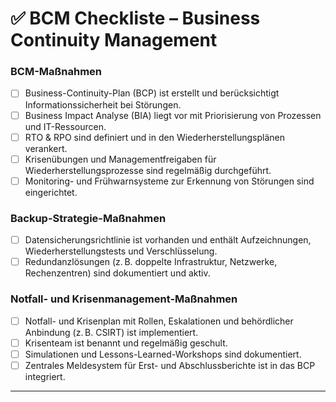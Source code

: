 # ✅ BCM Checkliste – Business Continuity Management


### BCM-Maßnahmen
- [ ] Business-Continuity-Plan (BCP) ist erstellt und berücksichtigt Informationssicherheit bei Störungen.
- [ ] Business Impact Analyse (BIA) liegt vor mit Priorisierung von Prozessen und IT-Ressourcen.
- [ ] RTO & RPO sind definiert und in den Wiederherstellungsplänen verankert.
- [ ] Krisenübungen und Managementfreigaben für Wiederherstellungsprozesse sind regelmäßig durchgeführt.
- [ ] Monitoring- und Frühwarnsysteme zur Erkennung von Störungen sind eingerichtet.

### Backup-Strategie-Maßnahmen
- [ ] Datensicherungsrichtlinie ist vorhanden und enthält Aufzeichnungen, Wiederherstellungstests und Verschlüsselung.
- [ ] Redundanzlösungen (z. B. doppelte Infrastruktur, Netzwerke, Rechenzentren) sind dokumentiert und aktiv.

### Notfall- und Krisenmanagement-Maßnahmen
- [ ] Notfall- und Krisenplan mit Rollen, Eskalationen und behördlicher Anbindung (z. B. CSIRT) ist implementiert.
- [ ] Krisenteam ist benannt und regelmäßig geschult.
- [ ] Simulationen und Lessons-Learned-Workshops sind dokumentiert.
- [ ] Zentrales Meldesystem für Erst- und Abschlussberichte ist in das BCP integriert.

---



